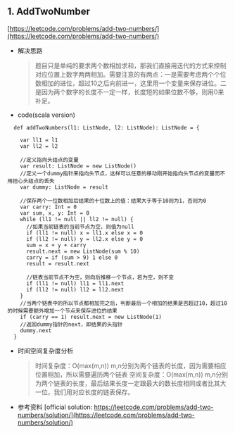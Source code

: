 **1. AddTwoNumber**
---
[https://leetcode.com/problems/add-two-numbers/](https://leetcode.com/problems/add-two-numbers/)

- 解决思路
  > 题目只是单纯的要求两个数相加求和，那我们直接用迭代的方式来控制对应位置上数字两两相加。需要注意的有两点：一是需要考虑两个个位数相加的进位，超过10之后向前进一，这里用一个变量来保存进位。二是因为两个数字的长度不一定一样，长度短的如果位数不够，则用0来补足。

- code(scala version)
```
  def addTwoNumbers(l1: ListNode, l2: ListNode): ListNode = {

    var ll1 = l1
    var ll2 = l2

    //定义指向头结点的变量
    var result: ListNode = new ListNode()
    //定义一个dummy指针来指向头节点，这样可以任意的移动刚开始指向头节点的变量而不用担心头结点的丢失
    var dummy: ListNode = result

    //保存两个一位数相加后结果的十位数上的值：结果大于等于10则为1，否则为0
    var carry: Int = 0
    var sum, x, y: Int = 0
    while (ll1 != null || ll2 != null) {
      //如果当前链表的当前节点为空，则值为null
      if (ll1 != null) x = ll1.x else x = 0
      if (ll2 != null) y = ll2.x else y = 0
      sum = x + y + carry
      result.next = new ListNode(sum % 10)
      carry = if (sum > 9) 1 else 0
      result = result.next

      //链表当前节点不为空，则向后推移一个节点，若为空，则不变
      if (ll1 != null) ll1 = ll1.next
      if (ll2 != null) ll2 = ll2.next
    }
    //当两个链表中的所以节点都相加完之后，判断最后一个相加的结果是否超过10，超过10的时候需要额外增加一个节点来保存进位的结果
    if (carry == 1) result.next = new ListNode(1)
    //返回dummy指针的next，即结果的头指针
    dummy.next
  }
```
- 时间空间复杂度分析
  > 时间复杂度：O(max(m,n)) m,n分别为两个链表的长度，因为需要相应位置相加，所以需要遍历两个链表
  > 空间复杂度：O(max(m,n)) m,n分别为两个链表的长度，最后结果长度一定跟最大的数长度相同或者比其大一位，我们用对应长度的链表保存。

- 参考资料
[official solution:  https://leetcode.com/problems/add-two-numbers/solution/](https://leetcode.com/problems/add-two-numbers/solution/)
